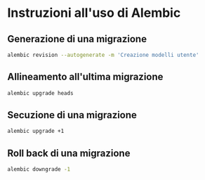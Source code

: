# Instruzioni all'uso di Alembic

## Generazione di una migrazione

```bash
alembic revision --autogenerate -m 'Creazione modelli utente'
```

## Allineamento all'ultima migrazione

```bash
alembic upgrade heads
```

## Secuzione di una migrazione

```bash
alembic upgrade +1
```

## Roll back di una migrazione

```bash
alembic downgrade -1
```

